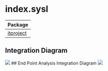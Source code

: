

 
# index.sysl
| Package |
----|
[itproject](itproject/itproject.md)|
## Integration Diagram
<img src="https://plantuml.com/plantuml/svg/~1UDgCZirgwp0GXVVp57DNMJc9aqlf8eJys2tTn51SkWZ5gFOqKYDBPZHk4qhVlGILBhBoMHtq7JxDQ71WDC91-PskdyhYFj_bZ-iopt1RP3ac2MO5xeeIy-oX_FSt7MmTV2kiWYYMlhKWHYpXU68awTY_KosJS0vsObn3f_6bWZODOH1YydBk24AjB66hJfZUp6__eoPpq0BXQ5odMBLO-xRpZfpW5o1kL7qyiEzTi_NMCzvPpye-QoDqePuRuaWsLjL7G5mp-y_uj6NJ1k_W6_Plx9sGQrvG1Qock5XeSz3sylTo2Njo7_uSMNh5gYacoHAh5FQg5qrEJAs4udXsBMfU8vXVMsRHCeSgZMq6At9DtzgV0000__zWrf8E">
## End Point Analysis Integration Diagram
<img src="https://plantuml.com/plantuml/svg/~1UDgKaczh6a4Gnj_FfvYcB_BAwAdn3mI9KLiA9KAmj532ihcRU5ltTcLsj97Ixruk9qdkvCXrNosxlvbvdeSvRtpW_1mRdICw_RPQVbxSBkwcgyKSPylv0bijd2_nThd2nVpBwiCBshXhOwrm7KIpx38BOiGINhIDjBRiVr4ixN08jcrSGayN-HKiFGgAHpRhL30nJB4Oxo34sX9c-WcZGM_KnvHo05AJ45AsbGCc568ssuBU6BVLh3CCeeNm3o3Uw7YpPhzpoSnRp_Z9UjRsUsg4yb_F2N7nSsDrl074ARF_NJpDs6J1E_WBHSCplPEKd9XO2vsX3lX3TV3gAZNhrERA9fFdeKVwgryRzunLgLVcZjOc2761HNMOSO5OS1U8CRQ6d1G5tRe29c53UpejwLLANimb3qTBKRsbDpgARlr60WhsicuokRq_78Tt6-KvQ9Rdy3sibCoeJjyZUoVaagF4tZiIIqt7_oKXgbqK-se-Ykf3BsrJzyIGwc3hvyTWx9xulZL1rGFLovyUyks_dw2w11LLc2weRedfWnfKc16eKOc9G0rFcQZQUmngNAeRGAwx34KTo9DvYmtXcbooo-o_0000__ztGet-">

